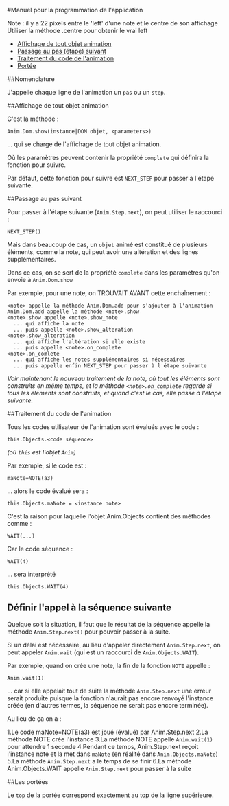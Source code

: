 #Manuel pour la programmation de l'application

Note : il y a 22 pixels entre le 'left' d'une note et le centre de son affichage
Utiliser la méthode <note>.centre pour obtenir le vrai left

* [Affichage de tout objet animation](#show_objet_animation)
* [Passage au pas (étape) suivant](#passage_step_suivante)
* [Traitement du code de l'animation](#traitement_code_animation)
* [Portée](#les_portees)

<a name="nomenclature"></a>
##Nomenclature

J'appelle chaque ligne de l'animation un `pas` ou un `step`.

<a name="show_objet_animation"></a>
##Affichage de tout objet animation

C'est la méthode :

    Anim.Dom.show(instance|DOM objet, <parameters>)
  
… qui se charge de l'affichage de tout objet animation.

Où les paramètres peuvent contenir la propriété `complete` qui définira la fonction pour suivre. 

Par défaut, cette fonction pour suivre est `NEXT_STEP` pour passer à l'étape suivante.

<a name="passage_step_suivante"></a>
##Passage au pas suivant

Pour passer à l'étape suivante (`Anim.Step.next`), on peut utiliser le raccourci :

    NEXT_STEP()

Mais dans beaucoup de cas, un `objet` animé est constitué de plusieurs éléments, comme la note, qui peut avoir une altération et des lignes supplémentaires.

Dans ce cas, on se sert de la propriété `complete` dans les paramètres qu'on envoie à `Anim.Dom.show`

Par exemple, pour une note, on TROUVAIT AVANT cette enchaînement&nbsp;:

    <note> appelle la méthode Anim.Dom.add pour s'ajouter à l'animation
    Anim.Dom.add appelle la méthode <note>.show
    <note>.show appelle <note>.show_note 
      ... qui affiche la note
      ... puis appelle <note>.show_alteration
    <note>.show_alteration
      ... qui affiche l'altération si elle existe
      ... puis appelle <note>.on_complete
    <note>.on_comlete
      ... qui affiche les notes supplémentaires si nécessaires
      ... puis appelle enfin NEXT_STEP pour passer à l'étape suivante
      
*Voir maintenant le nouveau traitement de la note, où tout les éléments sont construits en même temps, et la méthode `<note>.on_complete` regarde si tous les éléments sont construits, et quand c'est le cas, elle passe à l'étape suivante.*

<a name="traitement_code_animation"></a>
##Traitement du code de l'animation



Tous les codes utilisateur de l'animation sont évalués avec le code :

    this.Objects.<code séquence>
  
*(où `this` est l'objet `Anim`)*

Par exemple, si le code est :

    maNote=NOTE(a3)

… alors le code évalué sera :

    this.Objects.maNote = <instance note>
  
C'est la raison pour laquelle l'objet Anim.Objects contient des méthodes comme&nbsp;:

    WAIT(...)

Car le code séquence :

    WAIT(4)

… sera interprété

    this.Objects.WAIT(4)

## Définir l'appel à la séquence suivante

Quelque soit la situation, il faut que le résultat de la séquence appelle la méthode `Anim.Step.next()` pour pouvoir passer à la suite.

Si un délai est nécessaire, au lieu d'appeler directement `Anim.Step.next`, on peut appeler `Anim.wait` (qui est un raccourci de `Anim.Objects.WAIT`).

Par exemple, quand on crée une note, la fin de la fonction `NOTE` appelle&nbsp;:

    Anim.wait(1)

… car si elle appelait tout de suite la méthode `Anim.Step.next` une erreur serait produite puisque la fonction n'aurait pas encore renvoyé l'instance créée (en d'autres termes, la séquence ne serait pas encore terminée).

Au lieu de ça on a :

1.Le code maNote=NOTE(a3) est joué (évalué) par Anim.Step.next
2.La méthode NOTE crée l'instance
3.La méthode NOTE appelle `Anim.wait(1)` pour attendre 1 seconde
4.Pendant ce temps, Anim.Step.next reçoit l'instance note et la met dans `maNote` (en réalité dans `Anim.Objects.maNote`)
5.La méthode `Anim.Step.next` a le temps de se finir
6.La méthode Anim.Objects.WAIT appelle `Anim.Step.next` pour passer à la suite

<a name="les_portees"></a>
##Les portées

Le `top` de la portée correspond exactement au top de la ligne supérieure.

